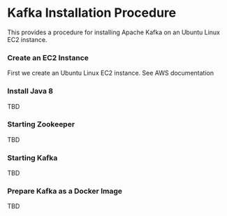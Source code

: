 # Kafka Installation Procedure

This provides a procedure for installing Apache Kafka on an Ubuntu Linux EC2 instance.

### Create an EC2 Instance

First we create an Ubuntu Linux EC2 instance.  See AWS documentation

### Install Java 8

TBD

### Starting Zookeeper

TBD

### Starting Kafka

TBD

### Prepare Kafka as a Docker Image

TBD
